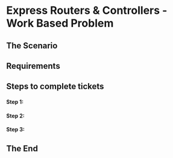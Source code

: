 # Express Routers & Controllers - Work Based Problem

## The Scenario



## Requirements


## Steps to complete tickets

#### Step 1:


#### Step 2:


#### Step 3:


## The End

